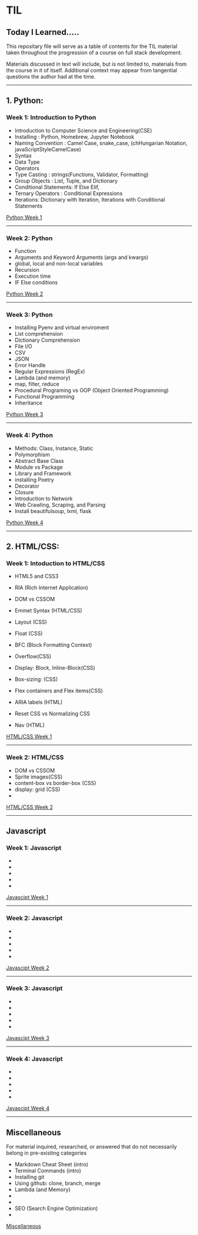 # TIL
Today I Learned..... 
--------------------------------
This repositary file will serve as a table of contents for the TIL material taken throughout the progression of a course on full stack development.

Materials discussed in text will include, but is not limited to, materials from the course in it of itself. Additional context may appear from tangential questions the author had at the time.

--------------------------------

## 1. Python: 


### Week 1: Introduction to Python

- Introduction to Computer Science and Engineering(CSE)
- Installing : Python, Homebrew, Jupyter Notebook
- Naming Convention : Camel Case, snake_case, (chHungarian Notation, javaScriptStyleCamelCase)
- Syntax
- Data Type 
- Operators
- Type Casting : strings(Functions, Validator, Formatting)
- Group Objects : List, Tuple, and Dictionary
- Conditional Statements: If Else Elif, 
- Ternary Operators : Conditional Expressions
- Iterations: Dictionary with Iteration, Iterations with Conditional Statements

[Python Week 1](https://github.com/downside154/TIL/blob/main/Python/week01.md)

--------------------------------
### Week 2: Python

- Function 
- Arguments and Keyword Arguments (args and kwargs)
- global, local and non-local variables
- Recursion
- Execution time
- IF Else conditions


[Python Week 2](https://github.com/downside154/TIL/blob/main/Python/week02.md)

--------------------------------
### Week 3: Python

- Installing Pyenv and virtual enviroment
- List comprehension
- Dictionary Comprehension
- File I/O
- CSV
- JSON
- Error Handle
- Regular Expressions (RegEx)
- Lambda (and memory)
- map, filter, reduce
- Procedural Programing vs OOP (Object Oriented Programming)
- Functional Programming
- Inheritance


[Python Week 3](https://github.com/downside154/TIL/blob/main/Python/week03.md)

--------------------------------
### Week 4: Python

- Methods: Class, Instance, Static
- Polymorphism
- Abstract Base Class
- Module vs Package
- Library and Framework
- installing Poetry
- Decorator
- Closure
- Introduction to Network
- Web Crawling, Scraping, and Parsing
- Install beautifulsoup, lxml, flask


[Python Week 4](https://github.com/downside154/TIL/blob/main/Python/week04.md)

--------------------------------

## 2.  HTML/CSS: 


### Week 1: Intoduction to HTML/CSS

- HTML5 and CSS3 
- RIA (Rich Internet Application)
- DOM vs CSSOM
- Emmet Syntax (HTML/CSS)
- Layout (CSS)

- Float (CSS)
- BFC (Block Formatting Context)
- Overflow(CSS)
- Display: Block, Inline-Block(CSS)
- Box-sizing: (CSS)
- Flex containers and Flex items(CSS)
- ARIA labels (HTML)
- Reset CSS vs Normalizing CSS
- Nav (HTML)


[HTML/CSS Week 1](https://github.com/downside154/TIL/blob/main/HtmlCss/week01.md)

--------------------------------
### Week 2: HTML/CSS

- DOM vs CSSOM
- Sprite images(CSS)
- content-box vs border-box (CSS)
- display: grid (CSS)
- 

[HTML/CSS Week 2](https://github.com/downside154/TIL/blob/main/HtmlCss/week02.md)

--------------------------------

## Javascript


### Week 1: Javascript

- 
- 
- 
- 
- 

[Javascipt Week 1](https://github.com/downside154/TIL/blob/main/JS/week01.md)

--------------------------------
### Week 2: Javascript

- 
- 
- 
- 
- 

[Javascipt Week 2](https://github.com/downside154/TIL/blob/main/JS/week02.md)

--------------------------------
### Week 3: Javascript

- 
- 
- 
- 
- 

[Javascipt Week 3](https://github.com/downside154/TIL/blob/main/JS/week03.md)

--------------------------------
### Week 4: Javascript

- 
- 
- 
- 
- 

[Javascipt Week 4](https://github.com/downside154/TIL/blob/main/JS/week04.md)

--------------------------------


## Miscellaneous

For material inquired, researched, or answered that do not necessarily belong in pre-existing categories

- Markdown Cheat Sheet (intro)
- Terminal Commands (intro)
- Installing git
- Using github: clone, branch, merge 
- Lambda (and Memory)
- 
- 
- SEO (Search Engine Optimization)
- 

[Miscellaneous](https://github.com/downside154/TIL/tree/main/Misc/readme.md)
